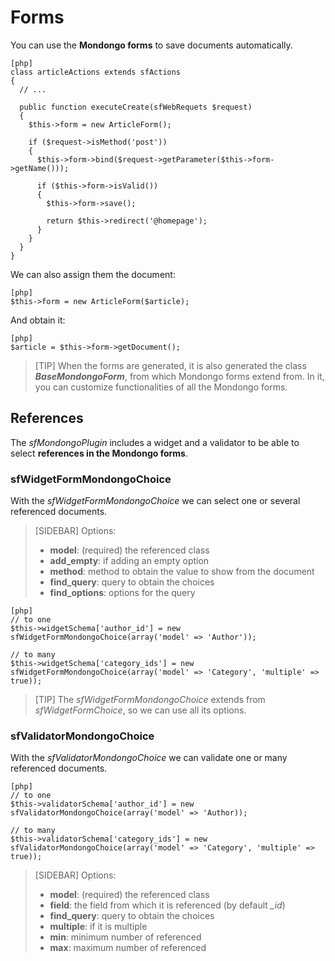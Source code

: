 Forms
=====

You can use the **Mondongo forms** to save documents automatically.

    [php]
    class articleActions extends sfActions
    {
      // ...

      public function executeCreate(sfWebRequets $request)
      {
        $this->form = new ArticleForm();

        if ($request->isMethod('post'))
        {
          $this->form->bind($request->getParameter($this->form->getName()));

          if ($this->form->isValid())
          {
            $this->form->save();

            return $this->redirect('@homepage');
          }
        }
      }
    }

We can also assign them the document:

    [php]
    $this->form = new ArticleForm($article);

And obtain it:

    [php]
    $article = $this->form->getDocument();

>[TIP]
>When the forms are generated, it is also generated the class **_BaseMondongoForm_**, from which
>Mondongo forms extend from. In it, you can customize functionalities of all the Mondongo forms.

References
-----------

The _sfMondongoPlugin_ includes a widget and a validator to be able to
select **references in the Mondongo forms**.

### sfWidgetFormMondongoChoice

With the _sfWidgetFormMondongoChoice_ we can select one or several referenced documents.

>[SIDEBAR]
>Options:
>
>  * **model**: (required) the referenced class
>  * **add_empty**: if adding an empty option
>  * **method**: method to obtain the value to show from the document
>  * **find_query**: query to obtain the choices
>  * **find_options**: options for the query

    [php]
    // to one
    $this->widgetSchema['author_id'] = new sfWidgetFormMondongoChoice(array('model' => 'Author'));

    // to many
    $this->widgetSchema['category_ids'] = new sfWidgetFormMondongoChoice(array('model' => 'Category', 'multiple' => true));

>[TIP]
>The *sfWidgetFormMondongoChoice* extends from *sfWidgetFormChoice*, so we
>can use all its options.

### sfValidatorMondongoChoice

With the *sfValidatorMondongoChoice* we can validate one or many referenced documents.

    [php]
    // to one
    $this->validatorSchema['author_id'] = new sfValidatorMondongoChoice(array('model' => 'Author));

    // to many
    $this->validatorSchema['category_ids'] = new sfValidatorMondongoChoice(array('model' => 'Category', 'multiple' => true));

>[SIDEBAR]
>Options:
>
>  * **model**: (required) the referenced class
>  * **field**: the field from which it is referenced (by default *_id*)
>  * **find_query**: query to obtain the choices
>  * **multiple**: if it is multiple
>  * **min**: minimum number of referenced
>  * **max**: maximum number of referenced
